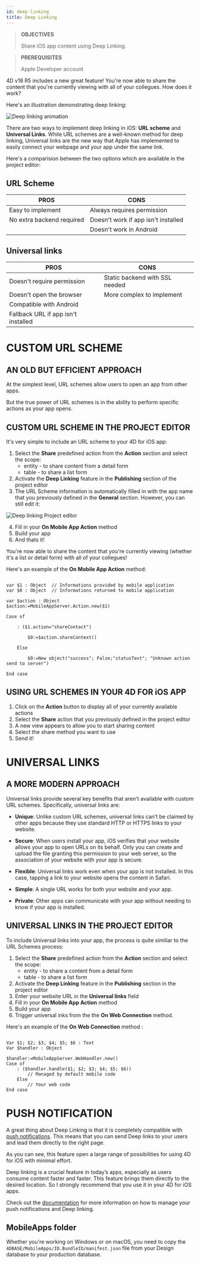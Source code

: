 ```yaml
---
id: deep-linking
title: Deep Linking
---
```


> **OBJECTIVES**
>
> Share iOS app content using Deep Linking.

> **PREREQUISITES**
>
> Apple Developer account

4D v18 R5 includes a new great feature! You're now able to share the content that you're currently viewing with all of your collegues. How does it work?

Here's an illustration demonstrating deep linking:

![Deep linking animation](img/4d-for-ios-deeplinking.gif)

There are two ways to implement deep linking in iOS: **URL scheme** and **Universal Links**. While URL schemes are a well-known method for deep linking, Universal links are the new way that Apple has implemented to easily connect your webpage and your app under the same link.

Here's a comparision between the two options which are available in the project editor:

## URL Scheme

| PROS  | CONS | 
|---------------|----------------| 
|Easy to implement|Always requires permission|
|No extra backend required|Doesn't work if app isn't installed|
|      			|Doesn't work in Android|

## Universal links

| PROS  | CONS | 
|---------------|----------------| 
|Doesn't require permission|Static backend with SSL needed|
|Doesn't open the browser|More complex to implement|
|Compatible with Android|   |
|Fallback URL if app isn't installed|   |

# CUSTOM URL SCHEME

## AN OLD BUT EFFICIENT APPROACH

At the simplest level, URL schemes allow users to open an app from other apps. 

But the true power of URL schemes is in the ability to perform specific actions as your app opens.

## CUSTOM URL SCHEME IN THE PROJECT EDITOR

It's very simple to include an URL scheme to your 4D for iOS app:

1. Select the **Share** predefined action from the **Action** section and select the scope: 
    *   entity - to share content from a detail form  
    *   table - to share a list form
2. Activate the **Deep Linking** feature in the **Publishing** section of the project editor
3. The URL Scheme information is automatically filled in with the app name that you previously defined in the **General** section. However, you can still edit it:

![Deep linking Project editor](img/deep-linking-project-editor-publishing-section.png)

4. Fill in your **On Mobile App Action** method 
5. Build your app
6. And thats it!

You're now able to share the content that you're currently viewing (whether it's a list or detail form) with all of your collegues!

Here's an example of the **On Mobile App Action** method:

```4d

var $1 : Object  // Informations provided by mobile application
var $0 : Object  // Informations returned to mobile application

var $action : Object
$action:=MobileAppServer.Action.new($1)

Case of 

    : ($1.action="shareContact")
        
        $0:=$action.shareContext()

    Else 
        
        $0:=New object("success"; False;"statusText"; "Unknown action send to server")

End case 

```

## USING URL SCHEMES IN YOUR 4D FOR iOS APP
 
1. Click on the **Action** button to display all of your currently available actions 
2. Select the **Share** action that you previously defined in the project editor
3. A new view appears to allow you to start sharing content
4. Select the share method you want to use 
5. Send it!

# UNIVERSAL LINKS

## A MORE MODERN APPROACH

Universal links provide several key benefits that aren't available with custom URL schemes. Specifically, universal links are:

* **Unique**: Unlike custom URL schemes, universal links can’t be claimed by other apps because they use standard HTTP or HTTPS links to your website.

* **Secure**: When users install your app, iOS verifies that your website allows your app to open URLs on its behalf. Only you can create and upload the file granting this permission to your web server, so the association of your website with your app is secure.

* **Flexible**: Universal links work even when your app is not installed. In this case, tapping a link to your website opens the content in Safari.

* **Simple**: A single URL works for both your website and your app.

* **Private**: Other apps can communicate with your app without needing to know if your app is installed.

## UNIVERSAL LINKS IN THE PROJECT EDITOR

To include Universal links into your app, the process is quite similiar to the URL Schemes process:

1. Select the **Share** predefined action from the **Action** section and select the scope: 
    *   entity - to share a content from a detail form 
    *   table - to share a list form
2. Activate the **Deep Linking** feature in the **Publishing** section in the project editor
3. Enter your website URL in the **Universal links** field
4. Fill in your **On Mobile App Action** method 
5. Build your app
6. Trigger universal inks from the the **On Web Connection** method.

Here's an example of the **On Web Connection** method :

```4d

Var $1; $2; $3; $4; $5; $6 : Text
Var $handler : Object

$handler:=MobileAppServer.WebHandler.new()
Case of
    : ($handler.handle($1; $2; $3; $4; $5; $6))
        // Managed by default mobile code
    Else
        // Your web code
End case

```


# PUSH NOTIFICATION

A great thing about Deep Linking is that it is completely compatible with [push notifications](push-notification.md). This means that you can send Deep links to your users and lead them directly to the right page.

As you can see, this feature open a large range of possibilities for using 4D for iOS with minimal effort.

Deep linking is a crucial feature in today’s apps, especially as users consume content faster and faster. This feature brings them directly to the desired location. So I strongly recommend that you use it in your 4D for iOS apps.

Check out the [documentation](../../extra-features/push-notification.md) for more information on how to manage your push notifications and Deep linking.

## MobileApps folder

Whether you're working on Windows or on macOS, you need to copy the `4DBASE/MobileApps/ID.BundleID/manifest.json` file from your Design database to your production database.  




